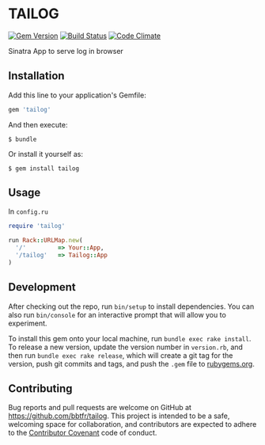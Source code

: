 # TAILOG

[![Gem Version](https://img.shields.io/gem/v/tailog.svg)](https://rubygems.org/gems/tailog)
[![Build Status](https://img.shields.io/travis/bbtfr/tailog.svg)](http://travis-ci.org/bbtfr/tailog)
[![Code Climate](https://img.shields.io/codeclimate/github/bbtfr/tailog.svg)](https://codeclimate.com/github/bbtfr/tailog)

Sinatra App to serve log in browser

## Installation

Add this line to your application's Gemfile:

```ruby
gem 'tailog'
```

And then execute:

    $ bundle

Or install it yourself as:

    $ gem install tailog

## Usage

In `config.ru`

```ruby
require 'tailog'

run Rack::URLMap.new(
  '/'         => Your::App,
  '/tailog'   => Tailog::App
)
```

## Development

After checking out the repo, run `bin/setup` to install dependencies. You can also run `bin/console` for an interactive prompt that will allow you to experiment.

To install this gem onto your local machine, run `bundle exec rake install`. To release a new version, update the version number in `version.rb`, and then run `bundle exec rake release`, which will create a git tag for the version, push git commits and tags, and push the `.gem` file to [rubygems.org](https://rubygems.org).

## Contributing

Bug reports and pull requests are welcome on GitHub at https://github.com/bbtfr/tailog. This project is intended to be a safe, welcoming space for collaboration, and contributors are expected to adhere to the [Contributor Covenant](http://contributor-covenant.org) code of conduct.

